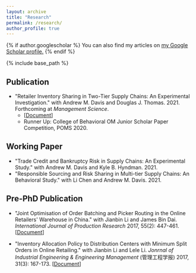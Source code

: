 ```yaml
---
layout: archive
title: "Research"
permalink: /research/
author_profile: true
---
```


{% if author.googlescholar %}
  You can also find my articles on <u><a href="{{author.googlescholar}}">my Google Scholar profile</a>.</u>
{% endif %}

{% include base_path %}

## Publication
* "Retailer Inventory Sharing in Two-Tier Supply Chains: An Experimental Investigation." with Andrew M. Davis and 
  Douglas J. Thomas. 2021. Forthcoming at *Management Science*.
   * [[Document](https://rihuanhuang.github.io/files/InvShare_Accepted.pdf)]
  * Runner Up: College of Behavioral OM Junior Scholar Paper Competition, POMS 2020.

## Working Paper
* "Trade Credit and Bankruptcy Risk in Supply Chains: An Experimental Study." with Andrew M. Davis and Kyle B. Hyndman. 2021.
* "Responsible Sourcing and Risk Sharing in Multi-tier Supply Chains: An Behavioral Study." with Li Chen and Andrew 
  M. Davis. 2021.

## Pre-PhD Publication
* "Joint Optimisation of Order Batching and Picker Routing in the Online Retailers' Warehouse in China." with Jianbin Li and James Bin Dai. *International Journal of Production Research* 2017, 55(2): 447-461. [[Document](https://rihuanhuang.github.io/files/2017IJPR.pdf)]

* "Inventory Allocation Policy to Distribution Centers with Minimum Split Orders in Online Retailing." with Jianbin 
  Li and Lele Li. *Jonrnal of Industrial Engineering & Engineering Management* (管理工程学报) 2017, 31(3): 167-173. [[Document](https://rihuanhuang.github.io/files/2017GLGCXB.pdf)]

